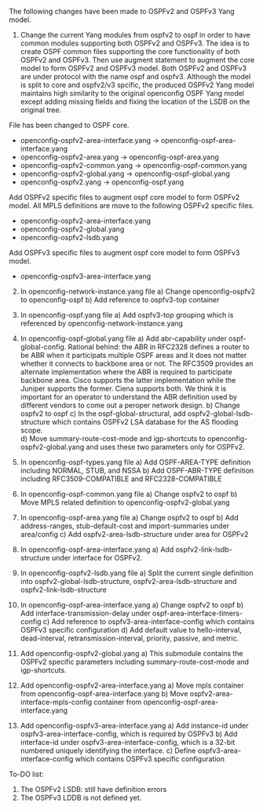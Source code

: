 The following changes have been made to OSPFv2 and OSPFv3 Yang model.

1. Change the current Yang modules from ospfv2 to ospf in order to have common modules supporting both OSPFv2 and OSPFv3. The idea is to create OSPF common files supporting the core functionality of both OSPFv2 and OSPFv3. Then use augment statement to augment the core model to form OSPFv2 and OSPFv3 model. Both OSPFv2 and OSPFv3 are under protocol with the name ospf and ospfv3. Although the model is split to core and ospfv2/v3 spcific, the produced OSPFv2 Yang model maintains high similarity to the original openconfig OSPF Yang model except adding missing fields and fixing the location of the LSDB on the original tree.

File has been changed to OSPF core.
- openconfig-ospfv2-area-interface.yang -> openconfig-ospf-area-interface.yang
- openconfig-ospfv2-area.yang           -> openconfig-ospf-area.yang
- openconfig-ospfv2-common.yang         -> openconfig-ospf-common.yang
- openconfig-ospfv2-global.yang         -> openconfig-ospf-global.yang
- openconfig-ospfv2.yang                -> openconfig-ospf.yang

Add OSPFv2 specific files to augment ospf core model to form OSPFv2 model. All MPLS definitions are move to the following OSPFv2 specific files.
- openconfig-ospfv2-area-interface.yang
- openconfig-ospfv2-global.yang
- openconfig-ospfv2-lsdb.yang

Add OSPFv3 specific files to augment ospf core model to form OSPFv3 model.
- openconfig-ospfv3-area-interface.yang 

2. In openconfig-network-instance.yang file
  a) Change openconfig-ospfv2 to openconfig-ospf
  b) Add reference to ospfv3-top container 

3. In openconfig-ospf.yang file
  a) Add ospfv3-top grouping which is referenced by openconfig-network-instance.yang

4. In openconfig-ospf-global.yang file
  a) Add abr-capability under ospf-global-config. Rational behind: the ABR in RFC2328 defines a router to be ABR when it participats multiple OSPF areas and it does not matter whether it connects to backbone area or not. The RFC3509 provides an alternate implementation where the ABR is required to participate backbone area. Cisco supports the latter implementation while the Juniper supports the former. Ciena supports both. We think it is important for an operator to understand the ABR definition used by different vendors to come out a peroper network design.
  b) Change ospfv2 to ospf
  c) In the ospf-global-structural, add ospfv2-global-lsdb-structure which contains OSPFv2 LSA database for the AS flooding scope.  
  d) Move summary-route-cost-mode and igp-shortcuts to openconfig-ospfv2-global.yang and uses these two parameters only for OSPFv2.

5. In openconfig-ospf-types.yang file
  a) Add OSPF-AREA-TYPE definition including NORMAL, STUB, and NSSA
  b) Add OSPF-ABR-TYPE definition including RFC3509-COMPATIBLE and RFC2328-COMPATIBLE

6. In openconfig-ospf-common.yang file
  a) Change ospfv2 to ospf
  b) Move MPLS related definition to openconfig-ospfv2-global.yang

7. In openconfig-ospf-area.yang file
  a) Change ospfv2 to ospf
  b) Add address-ranges, stub-default-cost and import-summaries under area/config 
  c) Add ospfv2-area-lsdb-structure under area for OSPFv2

8. In openconfig-ospf-area-interface.yang
  a) Add ospfv2-link-lsdb-structure under interface for OSPFv2.

9. In openconfig-ospfv2-lsdb.yang file
  a) Split the current single definition into ospfv2-global-lsdb-structure, ospfv2-area-lsdb-structure and ospfv2-link-lsdb-structure

10. In openconfig-ospf-area-interface.yang
  a) Change ospfv2 to ospf
  b) Add interface-transmission-delay under ospf-area-interface-timers-config
  c) Add reference to ospfv3-area-interface-config which contains OSPFv3 specific configuration
  d) Add default value to hello-interval, dead-interval, retransmission-interval, priority, passive, and metric.

11. Add openconfig-ospfv2-global.yang
  a) This submodule contains the OSPFv2 specific parameters including summary-route-cost-mode and igp-shortcuts.

12. Add openconfig-ospfv2-area-interface.yang
  a) Move mpls container from openconfig-ospf-area-interface.yang
  b) Move ospfv2-area-interface-mpls-config container from openconfig-ospf-area-interface.yang

13. Add openconfig-ospfv3-area-interface.yang
  a) Add instance-id under ospfv3-area-interface-config, which is required by OSPFv3
  b) Add interface-id under ospfv3-area-interface-config, which is a 32-bit numbered uniquely identifying the interface.
  c) Define ospfv3-area-interface-config which contains OSPFv3 specific configuration


To-DO list:
1. The OSPFv2 LSDB: still have definition errors
2. The OSPFv3 LDDB is not defined yet.
